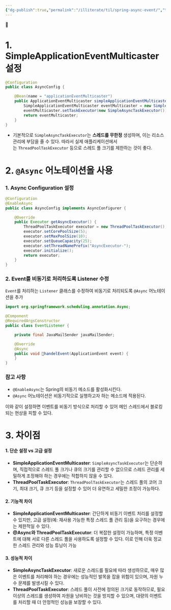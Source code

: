 ```yaml
---
{"dg-publish":true,"permalink":"/illiterate/til/spring-async-event/","tags":["async"],"noteIcon":"","created":"2025-04-12T23:51:00","updated":"2025-04-12T23:51:45+09:00"}
---
```



# 1. SimpleApplicationEventMulticaster 설정

```java
@Configuration
public class AsyncConfig {

    @Bean(name = "applicationEventMulticaster")
    public ApplicationEventMulticaster simpleApplicationEventMulticaster() {
        SimpleApplicationEventMulticaster eventMulticaster = new SimpleApplicationEventMulticaster();
        eventMulticaster.setTaskExecutor(new SimpleAsyncTaskExecutor());
        return eventMulticaster;
    }
}
```

- 기본적으로 `SimpleAsyncTaskExecutor`는 **스레드를 무한정** 생성하며, 이는 리소스 관리에 부담을 줄 수 있다. 따라서 실제 애플리케이션에서는 `ThreadPoolTaskExecutor` 등으로 스레드 풀 크기를 제한하는 것이 좋다.

# 2. `@Async` 어노테이션을 사용

### 1. Async Configuration 설정

```java
@Configuration
@EnableAsync
public class AsyncConfig implements AsyncConfigurer {

    @Override
    public Executor getAsyncExecutor() {
        ThreadPoolTaskExecutor executor = new ThreadPoolTaskExecutor();
        executor.setCorePoolSize(5);
        executor.setMaxPoolSize(10);
        executor.setQueueCapacity(25);
        executor.setThreadNamePrefix("AsyncExecutor-");
        executor.initialize();
        return executor;
    }
}
```

### 2. Event를 비동기로 처리하도록 Listener 수정

`Event`를 처리하는 `Listener` 클래스를 수정하여 비동기로 처리되도록 `@Async` 어노테이션을 추가

```java
import org.springframework.scheduling.annotation.Async;

@Component
@RequiredArgsConstructor
public class EventListener {

    private final JavaMailSender javaMailSender;

    @Override
    @Async
    public void handelEvent(ApplicationEvent event) {
    }
}
```

### 참고 사항

- `@EnableAsync`는 Spring의 비동기 메소드를 활성화시킨다.
- `@Async` 어노테이션은 비동기적으로 실행하고자 하는 메소드에 적용된다.

이와 같이 설정하면 이벤트를 비동기 방식으로 처리할 수 있어 메인 스레드에서 블로킹되는 현상을 피할 수 있다.

# 3. 차이점

#### 1. **단순 설정 vs 고급 설정**

- **SimpleApplicationEventMulticaster**: `SimpleAsyncTaskExecutor`는 단순하며, 직접적으로 스레드 풀 크기나 큐의 크기를 관리할 수 없으므로 스레드 관리를 세밀하게 조정해야 하는 경우에는 적합하지 않을 수 있다.
- **ThreadPoolTaskExecutor**: `ThreadPoolTaskExecutor`는 스레드 풀의 코어 크기, 최대 크기, 큐 크기 등을 설정할 수 있어 더 유연하고 세밀한 조정이 가능하다.

#### 2. **기능적 차이**

- **SimpleApplicationEventMulticaster**: 간단하게 비동기 이벤트 처리를 설정할 수 있지만, 고급 설정(예: 재사용 가능한 특정 스레드 풀 관리 등)을 요구하는 경우에는 제한적일 수 있다.
- **@Async와 ThreadPoolTaskExecutor**: 더 복잡한 설정이 가능하며, 특정 이벤트에 대해 서로 다른 스레드 풀을 사용하도록 설정할 수 있다. 이로 인해 더욱 정교한 스레드 관리와 성능 튜닝이 가능

#### 3. **성능적 차이**

- **SimpleAsyncTaskExecutor**: 새로운 스레드를 필요에 따라 생성하므로, 매우 많은 이벤트를 처리해야 하는 경우에는 성능적인 발목을 잡을 위험이 있으며, 자원 누수 문제를 발생시킬 수 있다.
- **ThreadPoolTaskExecutor**: 스레드 풀이 사전에 정의된 크기로 동작하므로, 필요 이상의 스레드를 생성하여 자원을 낭비하는 것을 방지할 수 있으며, 대량의 이벤트를 처리할 때 더 안정적인 성능을 보장할 수 있다.